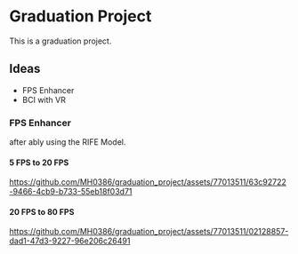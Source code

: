# Graduation Project
This is a graduation project.
## Ideas
- FPS Enhancer
- BCI with VR

### FPS Enhancer
after ably using the RIFE Model.
#### 5 FPS to 20 FPS

https://github.com/MH0386/graduation_project/assets/77013511/63c92722-9466-4cb9-b733-55eb18f03d71

#### 20 FPS to 80 FPS

https://github.com/MH0386/graduation_project/assets/77013511/02128857-dad1-47d3-9227-96e206c26491
